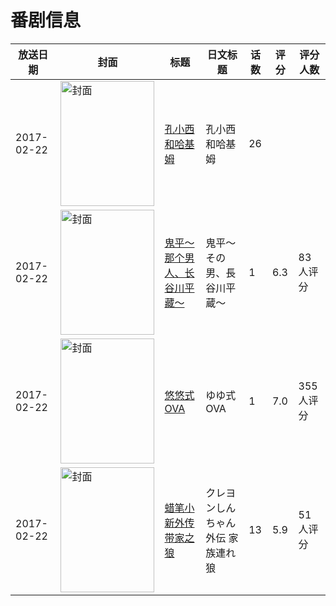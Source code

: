 # 番剧信息

|放送日期|封面|标题|日文标题|话数|评分|评分人数|
|---|---|---|---|---|---|---|
|2017-02-22|<img src="https://lain.bgm.tv/pic/cover/c/60/27/497851_WA2lp.jpg" alt="封面" style="width:150px;height:200px;object-fit:cover;">|[孔小西和哈基姆](https://bangumi.tv/subject/497851)|孔小西和哈基姆|26|||
|2017-02-22|<img src="https://lain.bgm.tv/pic/cover/c/43/aa/203325_WSXP1.jpg" alt="封面" style="width:150px;height:200px;object-fit:cover;">|[鬼平～那个男人、长谷川平藏～](https://bangumi.tv/subject/203325)|鬼平～その男、長谷川平蔵～|1|6.3|83人评分|
|2017-02-22|<img src="https://lain.bgm.tv/pic/cover/c/93/5c/175533_OMkhK.jpg" alt="封面" style="width:150px;height:200px;object-fit:cover;">|[悠悠式 OVA](https://bangumi.tv/subject/175533)|ゆゆ式 OVA|1|7.0|355人评分|
|2017-02-22|<img src="https://lain.bgm.tv/pic/cover/c/bf/01/265792_H7bH0.jpg" alt="封面" style="width:150px;height:200px;object-fit:cover;">|[蜡笔小新外传 带家之狼](https://bangumi.tv/subject/265792)|クレヨンしんちゃん外伝 家族連れ狼|13|5.9|51人评分|
